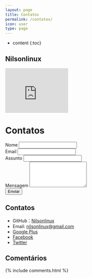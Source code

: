 ```yaml
---
layout: page
title: Contatos
permalink: /contatos/
icon: user
type: page
---
```


* content
{:toc}

## Nilsonlinux

<iframe src="https://githubbadge.appspot.com/Nilsonlinux" style="border: 0;height: 142px;width: 200px;overflow: hidden;" frameBorder="0"></iframe>

<div class="container">
	<div class="col-md-8 col-md-offset-2">
		<h1 class="text-center">Contatos</h1>
		<form method="POST" role="form" id="contact_form" data-toggle="validator">
			<div class="row">
				<div class="col-md-6">
					<div class="form-group">
						<label for="name">Nome</label>
						<input type="text" name="name" class="form-control" minlength="5" maxlength="32" required>
						<div class="help-block with-errors"></div>
					</div>
				</div>
				<div class="col-md-6">
					<div class="form-group">
						<label for="email">Email</label>
						<input type="email" name="email" class="form-control" required>
						<div class="help-block with-errors"></div>
					</div>
				</div>
			</div>
			<div class="form-group">
				<label for="subject">Assunto</label>
				<input type="text" name="subject" class="form-control" minlength="10" maxlength="255" required>
				<div class="help-block with-errors"></div>
			</div>
			<div class="form-group">
				<label for="message">Mensagem</label>
				<textarea name="message" class="form-control" rows="5" minlength="20" maxlength="2048" required></textarea>
				<div class="help-block with-errors"></div>
			</div>
			<div class="alert" style="display: none;"></div>
			<div class="form-group">
				<button type="submit" class="btn btn-primary">Enviar</button>
			</div>
		</form>
	</div>
</div>

## Contatos

* GitHub：[Nilsonlinux](https://github.com/nilsonlinux)
* Email: nilsonlinux@gmail.com
* [Google Plus](https://plus.google.com/+Nilsonlinux)
* [Facebook](https://www.facebook.com/nilsonlinux)
* [Twitter](https://twitter.com/nilsonlinux)


## Comentários

{% include comments.html %}